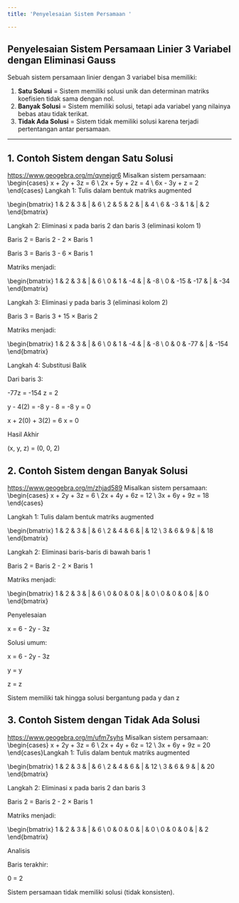 ```yaml
---
title: 'Penyelesaian Sistem Persamaan '

---
```


## Penyelesaian Sistem Persamaan Linier 3 Variabel dengan Eliminasi Gauss
Sebuah sistem persamaan linier dengan 3 variabel bisa memiliki:
1. **Satu Solusi** = Sistem memiliki solusi unik dan determinan matriks koefisien tidak sama dengan nol.
2. **Banyak Solusi** = Sistem memiliki solusi, tetapi ada variabel yang nilainya bebas atau tidak terikat.
3. **Tidak Ada Solusi** = Sistem tidak memiliki solusi karena terjadi pertentangan antar persamaan.
---
## 1. Contoh Sistem dengan Satu Solusi
https://www.geogebra.org/m/qvnejgr6
Misalkan sistem persamaan:
\
\begin{cases}
x + 2y + 3z = 6 \\
2x + 5y + 2z = 4 \\
6x - 3y + z = 2
\end{cases}
Langkah 1: Tulis dalam bentuk matriks augmented

\begin{bmatrix}
1 & 2 & 3 & | & 6 \\
2 & 5 & 2 & | & 4 \\
6 & -3 & 1 & | & 2
\end{bmatrix}

Langkah 2: Eliminasi x pada baris 2 dan baris 3 (eliminasi kolom 1)

Baris 2 = Baris 2 - 2 × Baris 1

Baris 3 = Baris 3 - 6 × Baris 1

Matriks menjadi:

\begin{bmatrix}
1 & 2 & 3 & | & 6 \\
0 & 1 & -4 & | & -8 \\
0 & -15 & -17 & | & -34
\end{bmatrix}

Langkah 3: Eliminasi y pada baris 3 (eliminasi kolom 2)

Baris 3 = Baris 3 + 15 × Baris 2

Matriks menjadi:

\begin{bmatrix}
1 & 2 & 3 & | & 6 \\
0 & 1 & -4 & | & -8 \\
0 & 0 & -77 & | & -154
\end{bmatrix}

Langkah 4: Substitusi Balik

Dari baris 3:


-77z = -154
z = 2

y - 4(2) = -8
y - 8 = -8
y = 0

x + 2(0) + 3(2) = 6
x = 0

Hasil Akhir

(x, y, z) = (0, 0, 2)
## 2. Contoh Sistem dengan Banyak Solusi
https://www.geogebra.org/m/zhjad589
Misalkan sistem persamaan:
\begin{cases}
x + 2y + 3z = 6 \\
2x + 4y + 6z = 12 \\
3x + 6y + 9z = 18
\end{cases}

Langkah 1: Tulis dalam bentuk matriks augmented

\begin{bmatrix}
1 & 2 & 3 & | & 6 \\
2 & 4 & 6 & | & 12 \\
3 & 6 & 9 & | & 18
\end{bmatrix}

Langkah 2: Eliminasi baris-baris di bawah baris 1

Baris 2 = Baris 2 - 2 × Baris 1

Matriks menjadi:

\begin{bmatrix}
1 & 2 & 3 & | & 6 \\
0 & 0 & 0 & | & 0 \\
0 & 0 & 0 & | & 0
\end{bmatrix}

Penyelesaian

x = 6 - 2y - 3z

Solusi umum:

x = 6 - 2y - 3z

y = y

z = z

Sistem memiliki tak hingga solusi bergantung pada y dan z
## 3. Contoh Sistem dengan Tidak Ada Solusi
https://www.geogebra.org/m/ufm7syhs
Misalkan sistem persamaan:
\begin{cases}
x + 2y + 3z = 6 \\
2x + 4y + 6z = 12 \\
3x + 6y + 9z = 20
\end{cases}Langkah 1: Tulis dalam bentuk matriks augmented

\begin{bmatrix}
1 & 2 & 3 & | & 6 \\
2 & 4 & 6 & | & 12 \\
3 & 6 & 9 & | & 20
\end{bmatrix}

Langkah 2: Eliminasi x pada baris 2 dan baris 3

Baris 2 = Baris 2 - 2 × Baris 1

Matriks menjadi:

\begin{bmatrix}
1 & 2 & 3 & | & 6 \\
0 & 0 & 0 & | & 0 \\
0 & 0 & 0 & | & 2
\end{bmatrix}

Analisis

Baris terakhir:

0 = 2

Sistem persamaan tidak memiliki solusi (tidak konsisten).
